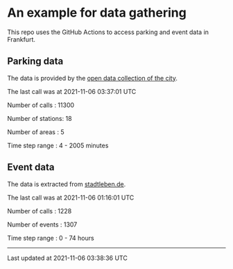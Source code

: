 # An example for data gathering

This repo uses the GitHub Actions to access parking and event data in Frankfurt.

## Parking data
The data is provided by the [open data collection of the city](https://www.offenedaten.frankfurt.de/).

The last call was at 2021-11-06 03:37:01 UTC

Number of calls   : 11300

Number of stations:    18

Number of areas   :     5

Time step range   :     4 -  2005 minutes


## Event data
The data is extracted from [stadtleben.de](https://stadtleben.de/frankfurt/).

The last call was at 2021-11-06 01:16:01 UTC

Number of calls   : 1228

Number of events  : 1307

Time step range   :    0 -   74 hours


----

Last updated at 2021-11-06 03:38:36 UTC
